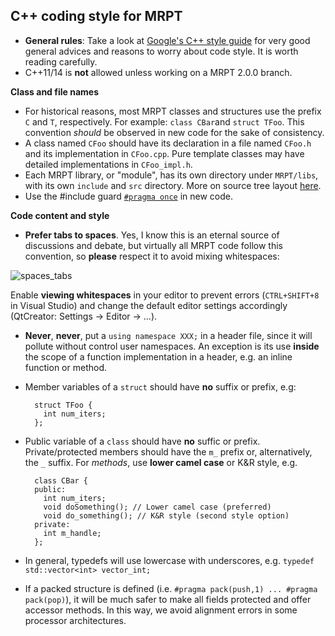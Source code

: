  **C++ coding style for MRPT**
 -------------------------------
 
* **General rules**: Take a look at [Google's C++ style guide](https://google.github.io/styleguide/cppguide.html) for very good general advices and reasons to worry about code style. It is worth reading carefully.
* C++11/14 is **not** allowed unless working on a MRPT 2.0.0 branch.

**Class and file names**
* For historical reasons, most MRPT classes and structures use the prefix `C` and `T`, respectively. For example: `class CBar`and `struct TFoo`. This convention *should* be observed in new code for the sake of consistency. 
* A class named `CFoo` should have its declaration in a file named `CFoo.h` and its implementation in `CFoo.cpp`. Pure template classes may have detailed implementations in `CFoo_impl.h`.
* Each MRPT library, or "module", has its own directory under `MRPT/libs`, with its own `include` and `src` directory. More on source tree layout [here](http://www.mrpt.org/libs_tree_layout).
* Use the #include guard [`#pragma once`](https://en.wikipedia.org/wiki/Pragma_once) in new code.

**Code content and style**

* **Prefer tabs to spaces**. Yes, I know this is an eternal source of discussions and debate, but virtually all MRPT code follow this convention, so **please** respect it to avoid mixing whitespaces:

![spaces_tabs](https://raw.githubusercontent.com/MRPT/mrpt/master/doc/coding_style_mixed_space_tabs.png)

Enable **viewing whitespaces** in your editor to prevent errors (`CTRL+SHIFT+8` in Visual Studio) and change the default editor settings accordingly (QtCreator: Settings -> Editor -> ...).

* **Never**, **never**, put a `using namespace XXX;` in a header file, since it will pollute without control user namespaces. An exception is its use **inside** the scope of a function implementation in a header, e.g. an inline function or method.

* Member variables of a `struct` should have **no** suffix or prefix, e.g: 

        struct TFoo {
          int num_iters;
        };

* Public variable of a `class` should have **no** suffic or prefix. Private/protected members should have the `m_` prefix or, alternatively, the `_` suffix. For *methods*, use **lower camel case** or K&R style, e.g.

        class CBar {
        public:
          int num_iters;
          void doSomething(); // Lower camel case (preferred)
          void do_something(); // K&R style (second style option)
        private:
          int m_handle; 
        };

* In general, typedefs will use lowercase with underscores, e.g. `typedef std::vector<int> vector_int;`
 
* If a packed structure is defined (i.e. `#pragma pack(push,1) ... #pragma pack(pop)`), it will be much safer to make all fields protected and offer accessor methods. In this way, we avoid alignment errors in some processor architectures.
